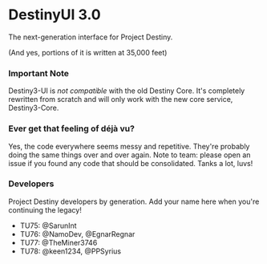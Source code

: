 # DestinyUI 3.0

The next-generation interface for Project Destiny.

(And yes, portions of it is written at 35,000 feet)

### Important Note
Destiny3-UI is *not compatible* with the old Destiny Core. It's completely rewritten from scratch and will only work with the new core service, Destiny3-Core.

### Ever get that feeling of déjà vu?
Yes, the code everywhere seems messy and repetitive. They're probably doing the same things over and over again.
Note to team: please open an issue if you found any code that should be consolidated. Tanks a lot, luvs!

### Developers
Project Destiny developers by generation. Add your name here when you're continuing the legacy!
* TU75: @SarunInt
* TU76: @NamoDev, @EgnarRegnar
* TU77: @TheMiner3746
* TU78: @keen1234, @PPSyrius
